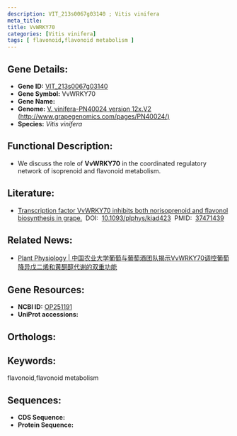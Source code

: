 ```yaml
---
description: VIT_213s0067g03140 ; Vitis vinifera
meta_title:
title: VvWRKY70
categories: [Vitis vinifera]
tags: [ flavonoid,flavonoid metabolism ]
---
```


## Gene Details:
- **Gene ID:**	[VIT_213s0067g03140]()
- **Gene Symbol:** VvWRKY70
- **Gene Name:** 
- **Genome:** [V. vinifera-PN40024 version 12x.V2 (http://www.grapegenomics.com/pages/PN40024/)]()
- **Species:** *Vitis vinifera*

## Functional Description:
   - We discuss the role of **VvWRKY70** in the coordinated regulatory network of isoprenoid and flavonoid metabolism.

## Literature:
   - [Transcription factor VvWRKY70 inhibits both norisoprenoid and flavonol biosynthesis in grape.]( https://academic.oup.com/plphys/article/193/3/2055/7227046?login=true)&nbsp;&nbsp;DOI:&nbsp;&nbsp;[10.1093/plphys/kiad423](https://academic.oup.com/plphys/article/193/3/2055/7227046?login=true)&nbsp;&nbsp;PMID:&nbsp;&nbsp;[37471439](https://pubmed.ncbi.nlm.nih.gov/37471439/)

## Related News:
   - [Plant Physiology | 中国农业大学葡萄与葡萄酒团队揭示VvWRKY70调控葡萄降异戊二烯和黄酮醇代谢的双重功能](https://mp.weixin.qq.com/s/-3qf0oDX0X-VvWqTHDcToA)

## Gene Resources:
- **NCBI ID:** [OP251191](https://www.ncbi.nlm.nih.gov/gene/?term=OP251191)
- **UniProt accessions:** [](https://www.uniprot.org/uniprotkb//entry)

## Orthologs:


## Keywords:
flavonoid,flavonoid metabolism

## Sequences:
- **CDS Sequence:**
- **Protein Sequence:**
